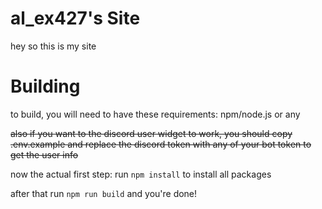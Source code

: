 # al_ex427's Site

hey so this is my site

# Building
to build, you will need to have these requirements:
npm/node.js or any

~~also if you want to the discord user widget to work, you should copy .env.example and replace the discord token with any of your bot token to get the user info~~

now the actual first step:
run `npm install` to install all packages

after that run `npm run build` and you're done!

